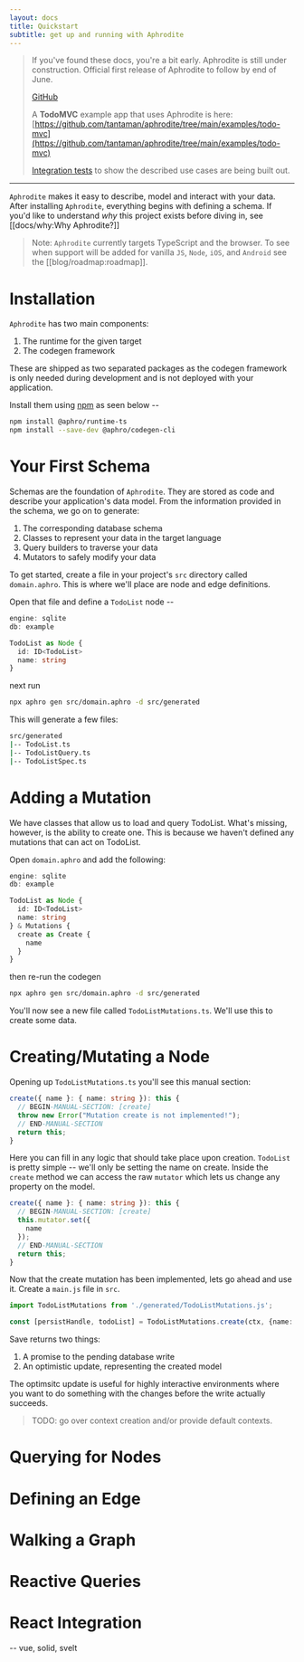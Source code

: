```yaml
---
layout: docs
title: Quickstart
subtitle: get up and running with Aphrodite
---
```


> If you've found these docs, you're a bit early. Aphrodite is still under construction. Official first release of Aphrodite to follow by end of June.
>
> [GitHub](https://github.com/tantaman/aphrodite)
>
> A **TodoMVC** example app that uses Aphrodite is here: [https://github.com/tantaman/aphrodite/tree/main/examples/todo-mvc](https://github.com/tantaman/aphrodite/tree/main/examples/todo-mvc)
>
> [Integration tests](https://github.com/tantaman/aphrodite/blob/main/packages/integration-tests-ts/src/__tests__/) to show the described use cases are being built out.



-----

`Aphrodite` makes it easy to describe, model and interact with your data. After installing `Aphrodite`, everything begins with defining a schema. If you'd like to understand *why* this project exists before diving in, see [[docs/why:Why Aphrodite?]]

> Note: `Aphrodite` currently targets TypeScript and the browser. To see when support will be added for vanilla `JS`, `Node`, `iOS`, and `Android` see the [[blog/roadmap:roadmap]].

# Installation

`Aphrodite` has two main components:
1. The runtime for the given target
2. The codegen framework

These are shipped as two separated packages as the codegen framework is only needed during development and is not deployed with your application.

Install them using [npm](https://www.npmjs.com/) as seen below --

```bash
npm install @aphro/runtime-ts
npm install --save-dev @aphro/codegen-cli
```

# Your First Schema

Schemas are the foundation of `Aphrodite`. They are stored as code and describe your application's data model. From the information provided in the  schema, we go on to generate:

1. The corresponding database schema
2. Classes to represent your data in the target language
3. Query builders to traverse your data
4. Mutators to safely modify your data

To get started, create a file in your project's `src` directory called `domain.aphro`. This is where we'll place are node and edge definitions.

Open that file and define a `TodoList` node --

```typescript
engine: sqlite
db: example

TodoList as Node {
  id: ID<TodoList>
  name: string
}
```

next run

```bash
npx aphro gen src/domain.aphro -d src/generated
```

This will generate a few files:

```bash
src/generated
|-- TodoList.ts
|-- TodoListQuery.ts
|-- TodoListSpec.ts
```

# Adding a Mutation

We have classes that allow us to load and query TodoList. What's missing, however, is the ability to create one. This is because we haven't defined any mutations that can act on TodoList.

Open `domain.aphro` and add the following:

```typescript
engine: sqlite
db: example

TodoList as Node {
  id: ID<TodoList>
  name: string
} & Mutations {
  create as Create {
    name
  }
}
```

then re-run the codegen

```bash
npx aphro gen src/domain.aphro -d src/generated
```

You'll now see a new file called `TodoListMutations.ts`. We'll use this to create some data.

# Creating/Mutating a Node

Opening up `TodoListMutations.ts` you'll see this manual section:

```typescript
create({ name }: { name: string }): this {
  // BEGIN-MANUAL-SECTION: [create]
  throw new Error("Mutation create is not implemented!");
  // END-MANUAL-SECTION
  return this;
}
```

Here you can fill in any logic that should take place upon creation. `TodoList` is pretty simple -- we'll only be setting the name on create. Inside the `create` method we can access the raw `mutator` which lets us change any property on the model.

```typescript
create({ name }: { name: string }): this {
  // BEGIN-MANUAL-SECTION: [create]
  this.mutator.set({
    name
  });
  // END-MANUAL-SECTION
  return this;
}
```

Now that the create mutation has been implemented, lets go ahead and use it. Create a `main.js` file in `src`.

```typescript
import TodoListMutations from './generated/TodoListMutations.js';

const [persistHandle, todoList] = TodoListMutations.create(ctx, {name: 'My first list!'}).save();
```

Save returns two things:
1. A promise to the pending database write
2. An optimistic update, representing the created model

The optimsitc update is useful for highly interactive environments where you want to do something with the changes before the write actually succeeds.

> TODO: go over context creation and/or provide default contexts.

# Querying for Nodes

# Defining an Edge

# Walking a Graph

# Reactive Queries

# React Integration

-- vue, solid, svelt
